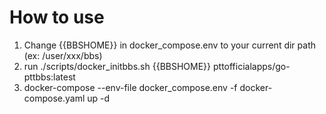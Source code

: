 # How to use

1. Change {{BBSHOME}} in docker_compose.env to your current dir path (ex: /user/xxx/bbs)
2. run ./scripts/docker_initbbs.sh {{BBSHOME}} pttofficialapps/go-pttbbs:latest
3. docker-compose --env-file docker_compose.env -f docker-compose.yaml up -d